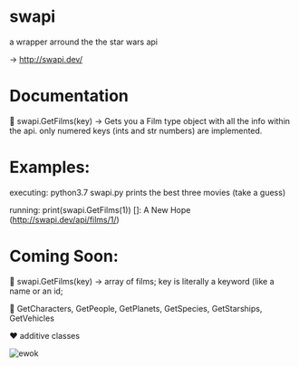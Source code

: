 # swapi

a wrapper arround the the star wars api

-> http://swapi.dev/

# Documentation
💚 swapi.GetFilms(key) -> Gets you a Film type object with all the info within the api. only numered keys (ints and str numbers) are implemented.

# Examples:
executing: python3.7 swapi.py prints the best three movies (take a guess)

running: print(swapi.GetFilms(1)) 
     []: A New Hope (http://swapi.dev/api/films/1/)


# Coming Soon:
💛 swapi.GetFilms(key) -> array of films; key is literally a keyword (like a name or an id;

💛 GetCharacters, GetPeople, GetPlanets, GetSpecies, GetStarships, GetVehicles

❤️ additive classes 


![ewok](https://imagesvc.meredithcorp.io/v3/mm/image?q=85&c=sc&poi=face&w=2000&h=1333&url=https%3A%2F%2Fstatic.onecms.io%2Fwp-content%2Fuploads%2Fsites%2F6%2F2020%2F06%2F11%2FEwok.jpg)
